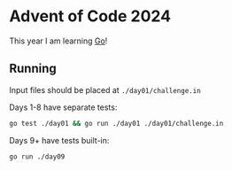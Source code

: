 # Advent of Code 2024

This year I am learning [Go](https://go.dev/)!

## Running

Input files should be placed at `./day01/challenge.in`

Days 1-8 have separate tests:

```sh
go test ./day01 && go run ./day01 ./day01/challenge.in
```

Days 9+ have tests built-in:

```sh
go run ./day09
```

